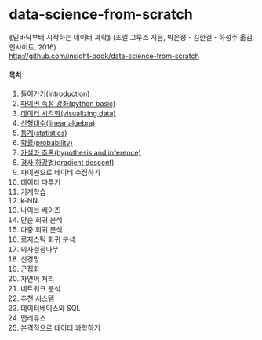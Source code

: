 # data-science-from-scratch
⟪밑바닥부터 시작하는 데이터 과학⟫ (조엘 그루스 지음, 박은정・김한결・하성주 옮김, 인사이트, 2016)  
http://github.com/insight-book/data-science-from-scratch



#### 목차
01. [들어가기(introduction)](ch01_introduction.ipynb)
02. [파이썬 속성 강좌(python basic)](ch02_python_basic.ipynb)
03. [데이터 시각화(visualizing data)](ch03_visualizing_data.ipynb)
04. [선형대수(linear algebra)](ch04_linear_algebra.ipynb)
05. [통계(statistics)](ch05_statistics.ipynb)
06. [확률(probability)](ch06_probability.ipynb)
07. [가설과 추론(hypothesis and inference)](ch07_hypothesis_and_inference.ipynb) 
08. [경사 하강법(gradient descent)](ch08_gradient_descent.ipynb)
09. 파이썬으로 데이터 수집하기
10. 데이터 다루기
11. 기계학습
12. k-NN
13. 나이브 베이즈
14. 단순 회귀 분석
15. 다중 회귀 분석
16. 로지스틱 회귀 분석
17. 의사결정나무
18. 신경망
19. 군집화
20. 자연어 처리
21. 네트워크 분석
22. 추천 시스템
23. 데이터베이스와 SQL
24. 맵리듀스
25. 본격적으로 데이터 과학하기
